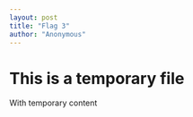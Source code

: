 ```yaml
---
layout: post
title: "Flag 3"
author: "Anonymous"
---
```


# This is a temporary file

With temporary content
